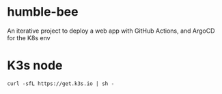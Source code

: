 # humble-bee
An iterative project to deploy a web app with GitHub Actions, and ArgoCD for the K8s env

# K3s node
```
curl -sfL https://get.k3s.io | sh - 
```